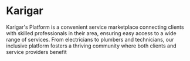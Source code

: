 # Karigar
Karigar's Platform is a convenient service marketplace connecting clients with skilled professionals in their area, ensuring easy access to a wide range of services. From electricians to plumbers and technicians, our inclusive platform fosters a thriving community where both clients and service providers benefit
